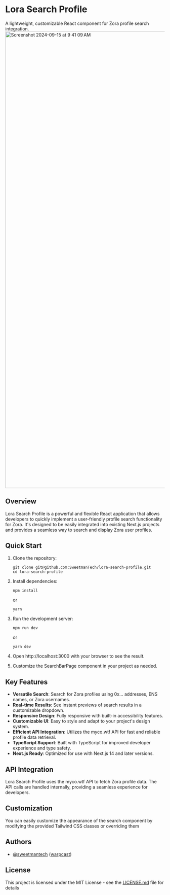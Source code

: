 # Lora Search Profile

A lightweight, customizable React component for Zora profile search integration.
<img width="1440" alt="Screenshot 2024-09-15 at 9 41 09 AM" src="https://github.com/user-attachments/assets/5c813bf4-7377-4aa3-85b5-50d2a12418b7">


## Overview

Lora Search Profile is a powerful and flexible React application that allows developers to quickly implement a user-friendly profile search functionality for Zora. It's designed to be easily integrated into existing Next.js projects and provides a seamless way to search and display Zora user profiles.

## Quick Start

1. Clone the repository:

   ```
   git clone git@github.com:SweetmanTech/lora-search-profile.git
   cd lora-search-profile
   ```

2. Install dependencies:

   ```
   npm install
   ```

   or

   ```
   yarn
   ```

3. Run the development server:

   ```bash
   npm run dev
   ```

   or

   ```
   yarn dev
   ```

4. Open http://localhost:3000 with your browser to see the result.
5. Customize the SearchBarPage component in your project as needed.

## Key Features

- **Versatile Search**: Search for Zora profiles using 0x... addresses, ENS names, or Zora usernames.
- **Real-time Results**: See instant previews of search results in a customizable dropdown.
- **Responsive Design**: Fully responsive with built-in accessibility features.
- **Customizable UI**: Easy to style and adapt to your project's design system.
- **Efficient API Integration**: Utilizes the myco.wtf API for fast and reliable profile data retrieval.
- **TypeScript Support**: Built with TypeScript for improved developer experience and type safety.
- **Next.js Ready**: Optimized for use with Next.js 14 and later versions.

## API Integration

Lora Search Profile uses the myco.wtf API to fetch Zora profile data. The API calls are handled internally, providing a seamless experience for developers.

## Customization

You can easily customize the appearance of the search component by modifying the provided Tailwind CSS classes or overriding them

## Authors

- [@sweetmantech](https://github.com/sweetmantech) ([warpcast](https://warpcast.com/sweetman-eth))

## License

This project is licensed under the MIT License - see the [LICENSE.md](LICENSE.md) file for details
